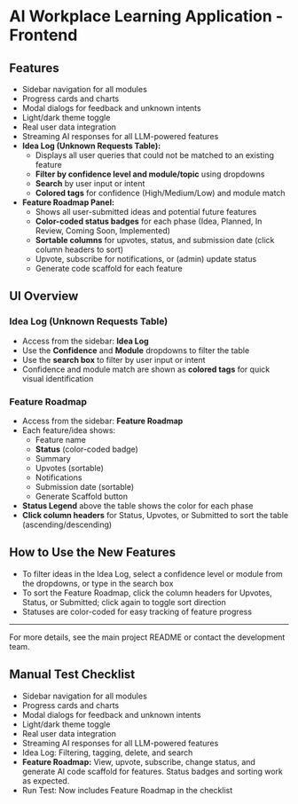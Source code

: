 # AI Workplace Learning Application - Frontend

## Features

- Sidebar navigation for all modules
- Progress cards and charts
- Modal dialogs for feedback and unknown intents
- Light/dark theme toggle
- Real user data integration
- Streaming AI responses for all LLM-powered features
- **Idea Log (Unknown Requests Table):**
  - Displays all user queries that could not be matched to an existing feature
  - **Filter by confidence level and module/topic** using dropdowns
  - **Search** by user input or intent
  - **Colored tags** for confidence (High/Medium/Low) and module match
- **Feature Roadmap Panel:**
  - Shows all user-submitted ideas and potential future features
  - **Color-coded status badges** for each phase (Idea, Planned, In Review, Coming Soon, Implemented)
  - **Sortable columns** for upvotes, status, and submission date (click column headers to sort)
  - Upvote, subscribe for notifications, or (admin) update status
  - Generate code scaffold for each feature

## UI Overview

### Idea Log (Unknown Requests Table)
- Access from the sidebar: **Idea Log**
- Use the **Confidence** and **Module** dropdowns to filter the table
- Use the **search box** to filter by user input or intent
- Confidence and module match are shown as **colored tags** for quick visual identification

### Feature Roadmap
- Access from the sidebar: **Feature Roadmap**
- Each feature/idea shows:
  - Feature name
  - **Status** (color-coded badge)
  - Summary
  - Upvotes (sortable)
  - Notifications
  - Submission date (sortable)
  - Generate Scaffold button
- **Status Legend** above the table shows the color for each phase
- **Click column headers** for Status, Upvotes, or Submitted to sort the table (ascending/descending)

## How to Use the New Features

- To filter ideas in the Idea Log, select a confidence level or module from the dropdowns, or type in the search box
- To sort the Feature Roadmap, click the column headers for Upvotes, Status, or Submitted; click again to toggle sort direction
- Statuses are color-coded for easy tracking of feature progress

---

For more details, see the main project README or contact the development team.

## Manual Test Checklist
- Sidebar navigation for all modules
- Progress cards and charts
- Modal dialogs for feedback and unknown intents
- Light/dark theme toggle
- Real user data integration
- Streaming AI responses for all LLM-powered features
- Idea Log: Filtering, tagging, delete, and search
- **Feature Roadmap:** View, upvote, subscribe, change status, and generate AI code scaffold for features. Status badges and sorting work as expected.
- Run Test: Now includes Feature Roadmap in the checklist
